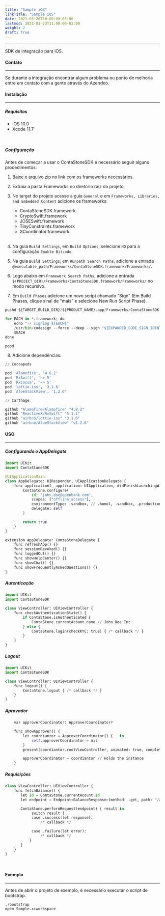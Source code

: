 ```yaml
---
title: "Sample iOS"
linkTitle: "Sample iOS"
date: 2021-03-20T10:00:00-03:00
lastmod: 2021-03-23T11:00:00-03:00
weight: 2
draft: true
---
```


---

SDK de integração para iOS.

#### **Contato**
---

Se durante a integração encontrar algum problema ou ponto de melhoria entre em contato com a gente através do Azendoo.


#### **Instalação**
---

##### **Requisitos**

- iOS 10.0
- Xcode 11.7

<br>

##### **Configuração**

Antes de começar a usar o ContaStoneSDK é necessário seguir alguns procedimentos:


1. [Baixe o arquivo zip](https://github.com/stone-co/conta-stone-sdk-sample-ios/releases/tag/0.2.0) no link com os frameworks necessários.
2. Extraia a pasta Frameworks no diretório raiz do projeto.
3. No target do projeto acesse a guia `General` e em `Frameworks, Libraries, and Embedded Content` adicione os frameworks:

	- ContaStoneSDK.framework
	- CryptoSwift.framework
	- JOSESwift.framework
	- TinyConstraints.framework
	- XCoordinator.framework
	
	<br>

4. Na guia `Build Settings`, em `Build Options`, selecione `NO` para a configuração `Enable Bitcode`.
5. Na guia `Build Settings`, em `Runpath Search Paths`, adicione a entrada `@executable_path/Frameworks/ContaStoneSDK.framework/Frameworks/`.
6. Logo abaixo em `Framework Search Paths`, adicione a entrada `$(PROJECT_DIR)/Frameworks/ContaStoneSDK.framework/Frameworks/` no modo recursivo.
7. Em `Build Phases` adicione um novo script chamado "Sign" (Em Build Phases, clique sinal de "mais" e selecione New Run Script Phase).

```python
pushd ${TARGET_BUILD_DIR}/${PRODUCT_NAME}.app/Frameworks/ContaStoneSDK.framework/Frameworks

for EACH in *.framework; do
	echo "-- signing ${EACH}"
	/usr/bin/codesign --force --deep --sign "${EXPANDED_CODE_SIGN_IDENTITY}" --entitlements "${TARGET_TEMP_DIR}/${PRODUCT_NAME}.app.xcent" --timestamp=none
	$EACH
done

popd
```
8. Adicione dependências:

```python
// Cocoapods

pod 'Alamofire', '4.8.2'
pod 'RxSwift', '~> 5'
pod 'RxCocoa', '~> 5'
pod 'lottie-ios', '3.1.6'
pod 'AloeStackView', '1.2.0'

// Carthage

github "Alamofire/Alamofire" "4.8.2"
github "ReactiveX/RxSwift" "5.1.1"
github "airbnb/lottie-ios" "3.1.6"
github "airbnb/AloeStackView" "v1.2.0"
```



#### **USO**
---

##### **Configurando o AppDelegate**

```python
import UIKit
import ContaStoneSDK

@UIApplicationMain
class AppDelegate: UIResponder, UIApplicationDelegate {
	func application(_ application: UIApplication, didFinishLaunchingWithOptions launchOptions: [UIApplication.LaunchOptionsKey: Any]?) -> Bool {
		ContaStone.configure(
			id: "john.doe@openbank.com",
			scopes: ["offline_access"],
			environmentType: .sandbox, // .homol, .sandbox, .production
			delegate: self
		)

		return true
	}
}

extension AppDelegate: ContaStoneDelegate {
	func refreshApp() {}
	func sessionRevoked() {}
	func loggedOut() {}
	func showHelpCenter() {}
	func showChat() {}
	func showFrequentlyAskedQuestions() {}
}
```

##### **Autenticação**

```python
import UIKit
import ContaStoneSDK

class ViewController: UIViewController {
	func checkAuthenticationState() {
		if ContaStone.isAuthenticated {
			ContaStone.currentAcount.name // John Doe Inc
		} else {
			ContaStone.login(checkKYC: true) { /* callback */ }
		}
	}
}
```

##### **Logout**

```python
import UIKit
import ContaStoneSDK

class ViewController: UIViewController {
	func logout() {
		ContaStone.logout { /* callback */ }
	}
}
```

##### **Aprovador**

```python
	var approverCoordinator: ApproverCoordinator?

	func showApprover() {
        let coordiantor = ApproverCoordinator() { _ in
            self.approverCoordinator = nil
        }
        present(coordiantor.rootViewController, animated: true, completion: nil)

        approverCoordinator = coordiantor // Holds the instance
	}
```

##### **Requisições**

```python
class ViewController: UIViewController {
	func fetchBalance() {
	   let id = ContaStone.currentAcount.id
	   let endpoint = Endpoint<BalanceResponse>(method: .get, path: "/api/v1/accounts/\(id)/balance")

	   ContaStone.performRequest(endpoint) { result in
			switch result {
			case .success(let response):
				/* callback */

			case .failure(let error):
				/* callback */
		   }
	   }
	}
}
```

<br>

#### **Exemplo**
---

Antes de abrir o projeto de exemplo, é necessário executar o script de bootstrap.

```
./bootstrap
open Sample.xcworkspace
```
